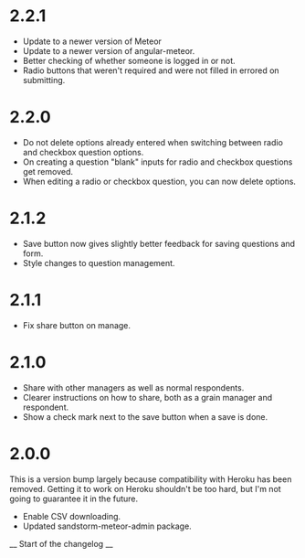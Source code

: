 # 2.2.1

* Update to a newer version of Meteor
* Update to a newer version of angular-meteor.
* Better checking of whether someone is logged in or not.
* Radio buttons that weren't required and were not filled in errored on submitting.

# 2.2.0

* Do not delete options already entered when switching between radio and checkbox question options.
* On creating a question "blank" inputs for radio and checkbox questions get removed.
* When editing a radio or checkbox question, you can now delete options.

# 2.1.2

* Save button now gives slightly better feedback for saving questions and form.
* Style changes to question management.

# 2.1.1

* Fix share button on manage.

# 2.1.0

* Share with other managers as well as normal respondents.
* Clearer instructions on how to share, both as a grain manager and respondent.
* Show a check mark next to the save button when a save is done.

# 2.0.0

This is a version bump largely because compatibility with Heroku has been removed.
Getting it to work on Heroku shouldn't be too hard, but I'm not going to guarantee it in the future.

* Enable CSV downloading.
* Updated sandstorm-meteor-admin package.

__ Start of the changelog __
